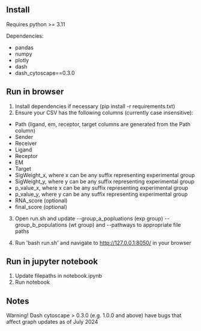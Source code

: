 ## Install

Requires python >= 3.11

Dependencies:

- pandas
- numpy
- plotly
- dash
- dash_cytoscape==0.3.0

## Run in browser

1. Install dependencies if necessary (pip install -r requirements.txt)
2. Ensure your CSV has the following columns (currently case insensitive):

- Path (ligand, em, receptor, target columns are generated from the Path column)
- Sender
- Receiver
- Ligand
- Receptor
- EM
- Target
- SigWeight_x, where x can be any suffix representing experimental group
- SigWeight_y, where y can be any suffix representing experimental group
- p_value_x, where x can be any suffix representing experimental group
- p_value_y, where y can be any suffix representing experimental group
- RNA_score (optional)
- final_score (optional)

3. Open run.sh and update --group_a_popluations (exp group) --group_b_populations (wt group) and --pathways to appropriate file paths

4. Run 'bash run.sh' and navigate to http://127.0.0.1:8050/ in your browser

## Run in jupyter notebook

1. Update filepaths in notebook.ipynb
2. Run notebook

## Notes

Warning! Dash cytoscape > 0.3.0 (e.g. 1.0.0 and above) have bugs that affect graph updates as of July 2024
